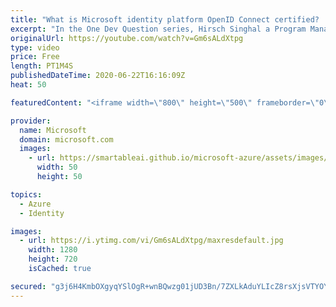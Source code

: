 ```yaml
---
title: "What is Microsoft identity platform OpenID Connect certified? | One Dev Question: Hirsch Singhal"
excerpt: "In the One Dev Question series, Hirsch Singhal a Program Manager working on the Microsoft identity platform, explains what it means that the Microsoft identity platform is OpenID Connect certified.   For more information, visit: https://docs.microsoft.com/azure/active-directory/develop/v2-protocols-oidc?WT.mc_id=onedevquestion-c9-AzureIdent"
originalUrl: https://youtube.com/watch?v=Gm6sALdXtpg
type: video
price: Free
length: PT1M4S
publishedDateTime: 2020-06-22T16:16:09Z
heat: 50

featuredContent: "<iframe width=\"800\" height=\"500\" frameborder=\"0\" src=\"https://www.youtube.com/embed/Gm6sALdXtpg\" allow=\"accelerometer; autoplay; encrypted-media; gyroscope; picture-in-picture\" allowfullscreen></iframe>"

provider:
  name: Microsoft
  domain: microsoft.com
  images:
    - url: https://smartableai.github.io/microsoft-azure/assets/images/organizations/microsoft.com-50x50.jpg
      width: 50
      height: 50

topics:
  - Azure
  - Identity

images:
  - url: https://i.ytimg.com/vi/Gm6sALdXtpg/maxresdefault.jpg
    width: 1280
    height: 720
    isCached: true

secured: "g3j6H4KmbOXgyqYSlOgR+wnBQwzg01jUD3Bn/7ZXLkAduYLIcZ8rsXjsVTYOYsiG5rK0yFNMftE88gdISxakfemnU5n850713efL9t6QrvQ51n3Vh199qas0fMffioR2yn4ag8D+bFkptKd0U1G6cE9B12NAzTpjQLEgj0QlQ7nxiu/spMQGkKG/1O6NdZPx4vznwQjTM47Y70dKqAHqP4dHK1s2zvigtEBYfb7Qdc2dqsvZHLvo27Gv3KU1DbbW9lZHwymdRbJ8KJevQj+p9mSuYzVgtm+obfpSAxzCGtxKbiYdqWIs6KLh2SQNq3OvOv6nKI1ZOVL5aAB6RILLvcAp/BXLsQFbjT6KOYMysEUDQ5ibRGEwuyo1nvu9WdkfHual0SS9zi7/jYufMNDxM++bnbzHBrCszivVFbpgQqU=;s/d5A5wt8EqFwoMoMZwoQQ=="
---
```


